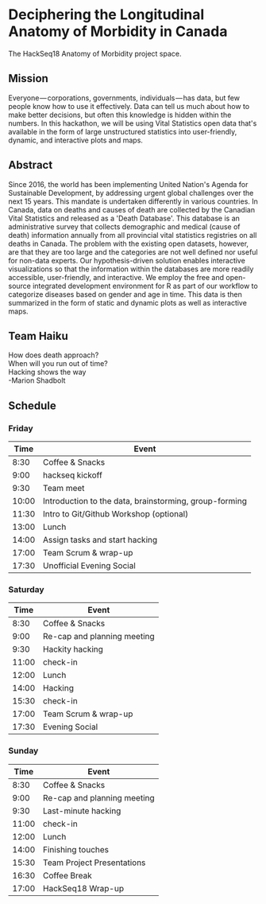# Deciphering the Longitudinal Anatomy of Morbidity in Canada

The HackSeq18 Anatomy of Morbidity project space.

## Mission
Everyone — corporations, governments, individuals — has data, but few people know how to use it effectively. Data can tell us much about how to make better decisions, but often this knowledge is hidden within the numbers. In this hackathon, we will be using Vital Statistics open data that's available in the form of large unstructured statistics into user-friendly, dynamic, and interactive plots and maps.


## Abstract

Since 2016, the world has been implementing United Nation's Agenda for Sustainable Development, by addressing urgent global challenges over the next 15 years. 
This mandate is undertaken differently in various countries. In Canada, data on deaths and causes of death are collected by the Canadian Vital Statistics and released as a 'Death Database'. This database is an administrative survey that collects demographic and medical (cause of death) information annually from all provincial vital statistics registries on all deaths in Canada.
The problem with the existing open datasets, however, are that they are too large and the categories are not well defined nor useful for non-data experts. 
Our hypothesis-driven solution enables interactive visualizations so that the information within the databases are more readily accessible, user-friendly, and interactive. We employ the free and open-source integrated development environment for R as part of our workflow to categorize diseases based on gender and age in time. This data is then summarized in the form of static and dynamic plots as well as interactive maps. 

## Team Haiku   
How does death approach?  
When will you run out of time?  
Hacking shows the way   
-Marion Shadbolt    


## Schedule

### Friday

| Time  | Event            |
| ----- | ---------------- |
| 8:30  | Coffee & Snacks  |
| 9:00  | hackseq kickoff  |
| 9:30  | Team meet        |
| 10:00 | Introduction to the data, brainstorming, group-forming |
| 11:30 | Intro to Git/Github Workshop (optional) |
| 13:00 | Lunch |
| 14:00 | Assign tasks and start hacking |
| 17:00 | Team Scrum & wrap-up |
| 17:30 | Unofficial Evening Social |

### Saturday

| Time  | Event            |
| ----- | ---------------- |
| 8:30  | Coffee & Snacks  |
| 9:00  | Re-cap and planning meeting  |
| 9:30  | Hackity hacking        |
| 11:00 | check-in |
| 12:00 | Lunch |
| 14:00 | Hacking |
| 15:30 | check-in |
| 17:00 | Team Scrum & wrap-up |
| 17:30 | Evening Social |

### Sunday

| Time  | Event            |
| ----- | ---------------- |
| 8:30  | Coffee & Snacks  |
| 9:00  | Re-cap and planning meeting  |
| 9:30  | Last-minute hacking |
| 11:00 | check-in |
| 12:00 | Lunch |
| 14:00 | Finishing touches |
| 15:30 | Team Project Presentations |
| 16:30 | Coffee Break |
| 17:00 | HackSeq18 Wrap-up |
